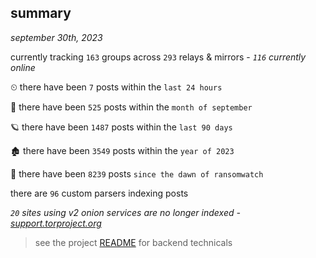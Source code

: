 
## summary
_september 30th, 2023_

currently tracking `163` groups across `293` relays & mirrors - _`116` currently online_

⏲ there have been `7` posts within the `last 24 hours`

🦈 there have been `525` posts within the `month of september`

🪐 there have been `1487` posts within the `last 90 days`

🏚 there have been `3549` posts within the `year of 2023`

🦕 there have been `8239` posts `since the dawn of ransomwatch`

there are `96` custom parsers indexing posts

_`20` sites using v2 onion services are no longer indexed - [support.torproject.org](https://support.torproject.org/onionservices/v2-deprecation/)_

> see the project [README](https://github.com/joshhighet/ransomwatch#ransomwatch--) for backend technicals
